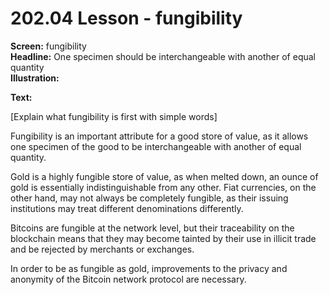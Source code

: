 # 202.04 Lesson - fungibility

**Screen:** fungibility\
**Headline:** One specimen should be interchangeable with another of equal quantity\
**Illustration:**

**Text:** 

[Explain what fungibility is first with simple words]

Fungibility is an important attribute for a good store of value, as it allows one specimen of the good to be interchangeable with another of equal quantity.&#x20;

Gold is a highly fungible store of value, as when melted down, an ounce of gold is essentially indistinguishable from any other. Fiat currencies, on the other hand, may not always be completely fungible, as their issuing institutions may treat different denominations differently.&#x20;

Bitcoins are fungible at the network level, but their traceability on the blockchain means that they may become tainted by their use in illicit trade and be rejected by merchants or exchanges.&#x20;

In order to be as fungible as gold, improvements to the privacy and anonymity of the Bitcoin network protocol are necessary.
